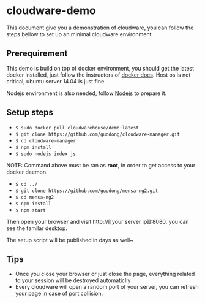 # cloudware-demo
This document give you a demonstration of cloudware, you can follow the steps bellow to set up an minimal cloudware environment.

## Prerequirement
This demo is build on top of docker environment, you should get the latest docker installed, just follow the instructors of [docker docs](https://docs.docker.com). Host os is not critical, ubuntu server 14.04 is just fine.

Nodejs environment is also needed, follow [Nodejs](https://nodejs.org) to prepare it.

## Setup steps

* `$ sudo docker pull cloudwarehouse/demo:latest`
* `$ git clone https://github.com/guodong/cloudware-manager.git`
* `$ cd cloudware-manager`
* `$ npm install`
* `$ sudo nodejs index.js`

NOTE: Command above must be ran as **root**, in order to get access to your docker daemon.

* `$ cd ../`
* `$ git clone https://github.com/guodong/mensa-ng2.git`
* `$ cd mensa-ng2`
* `$ npm install`
* `$ npm start`

Then open your browser and visit http://[[your server ip]]:8080, you can see the familar desktop.

The setup script will be published in days as well~

## Tips

* Once you close your browser or just close the page, everything related to your session will be destroyed automaticlly
* Every cloudware will open a random port of your server, you can refresh your page in case of port collision.
